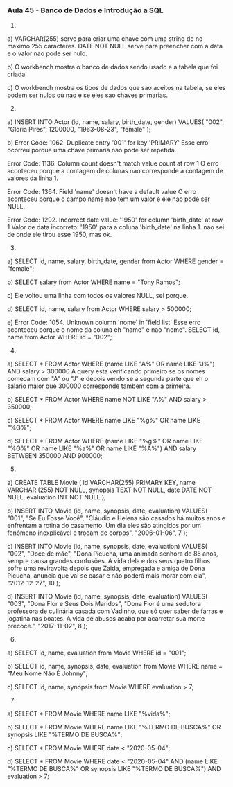 ### Aula 45 - Banco de Dados e Introdução a SQL

1.

a) VARCHAR(255) serve para criar uma chave com uma string de no maximo 255 caracteres.
DATE NOT NULL serve para preencher com a data e o valor nao pode ser nulo.

b) O workbench mostra o banco de dados sendo usado e a tabela que foi criada.

c) O workbench mostra os tipos de dados que sao aceitos na tabela, se eles podem ser nulos ou nao e se eles sao chaves primarias.

2. 

a) 
INSERT INTO Actor (id, name, salary, birth_date, gender)
VALUES(
  "002", 
  "Gloria Pires",
  1200000,
  "1963-08-23", 
  "female"
);

b) Error Code: 1062. Duplicate entry '001' for key 'PRIMARY'
Esse erro ocorreu porque uma chave primaria nao pode ser repetida.

Error Code: 1136. Column count doesn't match value count at row 1
O erro aconteceu porque a contagem de colunas nao corresponde a contagem de valores da linha 1.

Error Code: 1364. Field 'name' doesn't have a default value
O erro aconteceu porque o campo name nao tem um valor e ele nao pode ser NULL.

Error Code: 1292. Incorrect date value: '1950' for column 'birth_date' at row 1
Valor de data incorreto: '1950' para a coluna 'birth_date' na linha 1.
nao sei de onde ele tirou esse 1950, mas ok.

3.

a) SELECT id, name, salary, birth_date, gender from Actor WHERE gender = "female";

b) SELECT salary from Actor WHERE name = "Tony Ramos";

c) Ele voltou uma linha com todos os valores NULL, sei porque.

d) SELECT id, name, salary from Actor WHERE salary > 500000;

e) Error Code: 1054. Unknown column 'nome' in 'field list'
Esse erro aconteceu porque o nome da coluna eh "name" e nao "nome".
SELECT id, name from Actor WHERE id = "002";

4.

a) SELECT * FROM Actor
WHERE (name LIKE "A%" OR name LIKE "J%") AND salary > 300000
A query esta verificando primeiro se os nomes comecam com "A" ou "J" e depois vendo se a segunda parte que eh o salario maior que 300000 corresponde tambem com a primeira.

b) SELECT * FROM Actor
WHERE name NOT LIKE "A%" AND salary > 350000;

c) SELECT * FROM Actor
WHERE name LIKE "%g%" OR name LIKE "%G%";

d) SELECT * FROM Actor
WHERE 
	(name LIKE "%g%" OR name LIKE "%G%" OR name LIKE "%a%" OR name LIKE "%A%")
  AND salary BETWEEN 350000 AND 900000;

5.

a) CREATE TABLE Movie (
    id VARCHAR(255) PRIMARY KEY,
    name VARCHAR (255) NOT NULL,
    synopsis TEXT NOT NULL,
    date DATE NOT NULL,
    evaluation INT NOT NULL
);

b) INSERT INTO Movie (id, name, synopsis, date, evaluation)
VALUES(
  "001", 
  "Se Eu Fosse Você",
  "Cláudio e Helena são casados há muitos anos e enfrentam a rotina do casamento. Um dia eles são atingidos por um fenômeno inexplicável e trocam de corpos",
  "2006-01-06", 
  7
);

c) INSERT INTO Movie (id, name, synopsis, date, evaluation)
VALUES(
  "002", 
  "Doce de mãe",
  "Dona Picucha, uma animada senhora de 85 anos, sempre causa grandes confusões. A vida dela e dos seus quatro filhos sofre uma reviravolta depois que Zaida, empregada e amiga de Dona Picucha, anuncia que vai se casar e não poderá mais morar com ela",
  "2012-12-27", 
  10
);

d) INSERT INTO Movie (id, name, synopsis, date, evaluation)
VALUES(
  "003", 
  "Dona Flor e Seus Dois Maridos",
  "Dona Flor é uma sedutora professora de culinária casada com Vadinho, que só quer saber de farras e jogatina nas boates. A vida de abusos acaba por acarretar sua morte precoce.",
  "2017-11-02", 
  8
);

6.

a) SELECT id, name, evaluation from Movie WHERE id = "001";

b) SELECT id, name, synopsis, date, evaluation from Movie WHERE name = "Meu Nome Não É Johnny";

c) SELECT id, name, synopsis from Movie WHERE evaluation > 7;

7.

a) SELECT * FROM Movie
WHERE name LIKE "%vida%";

b) SELECT * FROM Movie
WHERE name LIKE "%TERMO DE BUSCA%" OR
synopsis LIKE "%TERMO DE BUSCA%";

c) SELECT * FROM Movie
WHERE date < "2020-05-04";

d) SELECT * FROM Movie
WHERE date < "2020-05-04" AND (name LIKE "%TERMO DE BUSCA%" OR
synopsis LIKE "%TERMO DE BUSCA%") AND evaluation > 7;